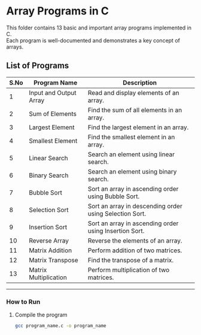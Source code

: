 # Array Programs in C

This folder contains 13 basic and important array programs implemented in C.  
Each program is well-documented and demonstrates a key concept of arrays.

## List of Programs

| S.No | Program Name               | Description |
|------|-----------------------------|-------------|
| 1    | Input and Output Array      | Read and display elements of an array. |
| 2    | Sum of Elements             | Find the sum of all elements in an array. |
| 3    | Largest Element             | Find the largest element in an array. |
| 4    | Smallest Element            | Find the smallest element in an array. |
| 5    | Linear Search               | Search an element using linear search. |
| 6    | Binary Search               | Search an element using binary search. |
| 7    | Bubble Sort                 | Sort an array in ascending order using Bubble Sort. |
| 8    | Selection Sort              | Sort an array in descending order using Selection Sort. |
| 9    | Insertion Sort              | Sort an array in ascending order using Insertion Sort. |
| 10   | Reverse Array               | Reverse the elements of an array. |
| 11   | Matrix Addition             | Perform addition of two matrices. |
| 12   | Matrix Transpose            | Find the transpose of a matrix. |
| 13   | Matrix Multiplication       | Perform multiplication of two matrices. |

---

### How to Run
1. Compile the program  
   ```bash
   gcc program_name.c -o program_name
